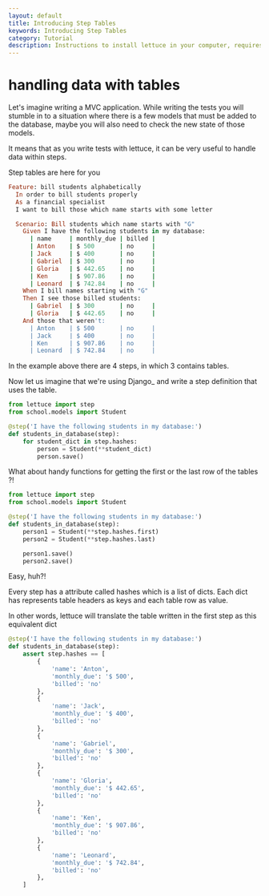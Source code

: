 ```yaml
---
layout: default
title: Introducing Step Tables
keywords: Introducing Step Tables
category: Tutorial
description: Instructions to install lettuce in your computer, requires python and maybe git.
---
```

# handling data with tables

Let's imagine writing a MVC application. While writing the tests
you will stumble in to a situation where there is a few models
that must be added to the database, maybe you will also need to check
the new state of those models.

It means that as you write tests with lettuce, it can be very useful
to handle data within steps.

Step tables are here for you

```ruby
Feature: bill students alphabetically
  In order to bill students properly
  As a financial specialist
  I want to bill those which name starts with some letter

  Scenario: Bill students which name starts with "G"
    Given I have the following students in my database:
      | name     | monthly_due | billed |
      | Anton    | $ 500       | no     |
      | Jack     | $ 400       | no     |
      | Gabriel  | $ 300       | no     |
      | Gloria   | $ 442.65    | no     |
      | Ken      | $ 907.86    | no     |
      | Leonard  | $ 742.84    | no     |
    When I bill names starting with "G"
    Then I see those billed students:
      | Gabriel  | $ 300       | no     |
      | Gloria   | $ 442.65    | no     |
    And those that weren't:
      | Anton    | $ 500       | no     |
      | Jack     | $ 400       | no     |
      | Ken      | $ 907.86    | no     |
      | Leonard  | $ 742.84    | no     |
 ```
In the example above there are 4 steps, in which 3 contains tables.

Now let us imagine that we're using Django_ and write a step definition
that uses the table.

```python
from lettuce import step
from school.models import Student

@step('I have the following students in my database:')
def students_in_database(step):
    for student_dict in step.hashes:
        person = Student(**student_dict)
        person.save()
```

What about handy functions for getting the first or the last row of
the tables ?!

```python
from lettuce import step
from school.models import Student

@step('I have the following students in my database:')
def students_in_database(step):
    person1 = Student(**step.hashes.first)
    person2 = Student(**step.hashes.last)

    person1.save()
    person2.save()
```

Easy, huh?!

Every step has a attribute called hashes which is a list of
dicts. Each dict has represents table headers as keys and each table
row as value.

In other words, lettuce will translate the table written in the first
step as this equivalent dict

```python
@step('I have the following students in my database:')
def students_in_database(step):
    assert step.hashes == [
        {
            'name': 'Anton',
            'monthly_due': '$ 500',
            'billed': 'no'
        },
        {
            'name': 'Jack',
            'monthly_due': '$ 400',
            'billed': 'no'
        },
        {
            'name': 'Gabriel',
            'monthly_due': '$ 300',
            'billed': 'no'
        },
        {
            'name': 'Gloria',
            'monthly_due': '$ 442.65',
            'billed': 'no'
        },
        {
            'name': 'Ken',
            'monthly_due': '$ 907.86',
            'billed': 'no'
        },
        {
            'name': 'Leonard',
            'monthly_due': '$ 742.84',
            'billed': 'no'
        },
    ]
```
